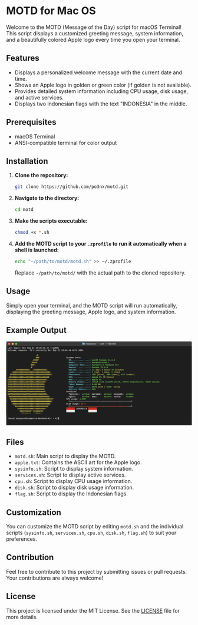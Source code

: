 # MOTD for Mac OS

Welcome to the MOTD (Message of the Day) script for macOS Terminal! This script displays a customized greeting message, system information, and a beautifully colored Apple logo every time you open your terminal.

## Features

- Displays a personalized welcome message with the current date and time.
- Shows an Apple logo in golden or green color (if golden is not available).
- Provides detailed system information including CPU usage, disk usage, and active services.
- Displays two Indonesian flags with the text "INDONESIA" in the middle.

## Prerequisites

- macOS Terminal
- ANSI-compatible terminal for color output

## Installation

1. **Clone the repository:**

    ```sh
    git clone https://github.com/po3nx/motd.git
    ```

2. **Navigate to the directory:**

    ```sh
    cd motd
    ```

3. **Make the scripts executable:**

    ```sh
    chmod +x *.sh
    ```

4. **Add the MOTD script to your `.zprofile` to run it automatically when a shell is launched:**

    ```sh
    echo "~/path/to/motd/motd.sh" >> ~/.zprofile
    ```

    Replace `~/path/to/motd/` with the actual path to the cloned repository.

## Usage

Simply open your terminal, and the MOTD script will run automatically, displaying the greeting message, Apple logo, and system information.

## Example Output

![Sample Output](screenshoot.png)

## Files

- `motd.sh`: Main script to display the MOTD.
- `apple.txt`: Contains the ASCII art for the Apple logo.
- `sysinfo.sh`: Script to display system information.
- `services.sh`: Script to display active services.
- `cpu.sh`: Script to display CPU usage information.
- `disk.sh`: Script to display disk usage information.
- `flag.sh`: Script to display the Indonesian flags.

## Customization

You can customize the MOTD script by editing `motd.sh` and the individual scripts (`sysinfo.sh`, `services.sh`, `cpu.sh`, `disk.sh`, `flag.sh`) to suit your preferences.

## Contribution

Feel free to contribute to this project by submitting issues or pull requests. Your contributions are always welcome!

## License

This project is licensed under the MIT License. See the [LICENSE](LICENSE) file for more details.

